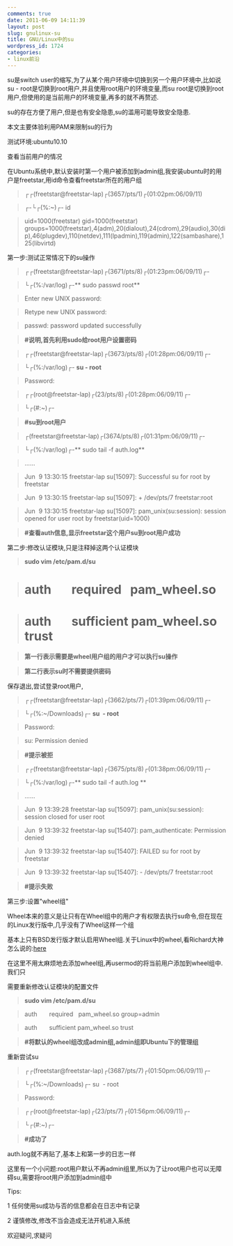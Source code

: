 ```yaml
---
comments: true
date: 2011-06-09 14:11:39
layout: post
slug: gnulinux-su
title: GNU/Linux中的su
wordpress_id: 1724
categories:
- linux前沿
---
```


su是switch user的缩写,为了从某个用户环境中切换到另一个用户环境中,比如说su - root是切换到root用户,并且使用root用户的环境变量,而su root是切换到root用户,但使用的是当前用户的环境变量,再多的就不再赘述.





su的存在方便了用户,但是也有安全隐患,su的滥用可能导致安全隐患.





  






本文主要体验利用PAM来限制su的行为





  






测试环境:ubuntu10.10





查看当前用户的情况





在Ubuntu系统中,默认安装时第一个用户被添加到admin组,我安装ubuntu时的用户是freetstar,用id命令查看freetstar所在的用户组





> ┌┌(freetstar@freetstar-lap)┌(3657/pts/1)┌(01:02pm:06/09/11)
> 
> 


> 
> ┌-└┌(%:~)┌- id
> 
> 


> 
> uid=1000(freetstar) gid=1000(freetstar) groups=1000(freetstar),4(adm),20(dialout),24(cdrom),29(audio),30(dip),46(plugdev),110(netdev),111(lpadmin),119(admin),122(sambashare),125(libvirtd)
> 
> 






<!-- more -->





第一步:测试正常情况下的su操作





> ┌┌(freetstar@freetstar-lap)┌(3671/pts/8)┌(01:23pm:06/09/11)┌-
> 
> 


> 
> └┌(%:/var/log)┌-** sudo passwd root**
> 
> 


> 
> Enter new UNIX password:
> 
> 


> 
> Retype new UNIX password:
> 
> 


> 
> passwd: password updated successfully
> 
> 


> 
> **#说明,首先利用sudo给root用户设置密码**
> 
> 


> 
> ┌┌(freetstar@freetstar-lap)┌(3673/pts/8)┌(01:28pm:06/09/11)┌-
> 
> 


> 
> └┌(%:/var/log)┌- **su - root**
> 
> 


> 
> Password:
> 
> 


> 
> ┌┌(root@freetstar-lap)┌(23/pts/8)┌(01:28pm:06/09/11)┌-
> 
> 


> 
> └┌(#:~)┌-
> 
> 


> 
> **#su到root用户**
> 
> 

> 
> 

> 
> ┌(freetstar@freetstar-lap)┌(3674/pts/8)┌(01:31pm:06/09/11)┌-
> 
> 

> 
> └┌(%:/var/log)┌-** sudo tail -f auth.log**
> 
> 

> 
> ......
> 
> 

> 
> 

> 
> 

> 
> Jun  9 13:30:15 freetstar-lap su[15097]: Successful su for root by freetstar
> 
> 

> 
> Jun  9 13:30:15 freetstar-lap su[15097]: + /dev/pts/7 freetstar:root
> 
> 

> 
> Jun  9 13:30:15 freetstar-lap su[15097]: pam_unix(su:session): session opened for user root by freetstar(uid=1000)
> 
> 

> 
> 

> 
> **#查看auth信息,显示freetstar这个用户su到root用户成功**
> 
> 





第二步:修改认证模块,只是注释掉这两个认证模块




> 

> 
> 

> 
> **sudo vim /etc/pam.d/su**
> 
> 

> 
> 

> 
> # auth       required   pam_wheel.so
> 
> 

> 
> # auth       sufficient pam_wheel.so trust
> 
> 

> 
> **第一行表示需要是wheel用户组的用户才可以执行su操作**
> 
> 

> 
> **第二行表示su时不需要提供密码**
> 
> 

> 
> 

> 
> 






保存退出,尝试登录root用户,





> ┌┌(freetstar@freetstar-lap)┌(3662/pts/7)┌(01:39pm:06/09/11)┌-
> 
> 


> 
> └┌(%:~/Downloads)┌- **su  - root**
> 
> 


> 
> Password:
> 
> 


> 
> su: Permission denied
> 
> 


> 
> **#提示被拒**
> 
> 


> 
> ┌┌(freetstar@freetstar-lap)┌(3675/pts/8)┌(01:38pm:06/09/11)┌-
> 
> 


> 
> └┌(%:/var/log)┌-** sudo tail -f auth.log **
> 
> 


> 
> ......
> 
> 


> 
> Jun  9 13:39:28 freetstar-lap su[15097]: pam_unix(su:session): session closed for user root
> 
> 


> 
> Jun  9 13:39:32 freetstar-lap su[15407]: pam_authenticate: Permission denied
> 
> 


> 
> Jun  9 13:39:32 freetstar-lap su[15407]: FAILED su for root by freetstar
> 
> 


> 
> Jun  9 13:39:32 freetstar-lap su[15407]: - /dev/pts/7 freetstar:root
> 
> 


> 
> **#提示失败**





第三步:设置"wheel组"





Wheel本来的意义是让只有在Wheel组中的用户才有权限去执行su命令,但在现在的Linux发行版中,几乎没有了Wheel这样一个组





  






基本上只有BSD发行版才默认启用Wheel组.关于Linux中的wheel,看Richard大神怎么说的:[here](http://www.gnu.org/software/coreutils/manual/html_node/su-invocation.html)





在这里不用太麻烦地去添加wheel组,再usermod的将当前用户添加到wheel组中.我们只





需要重新修改认证模块的配置文件





  






> 

> 
> **sudo vim /etc/pam.d/su**
> 
> 

> 
> 

> 
> auth       required   pam_wheel.so group=admin
> 
> 

> 
> 

> 
> auth       sufficient pam_wheel.so trust
> 
> 

> 
> **#将默认的wheel组改成admin组,admin组即Ubuntu下的管理组**
> 
> 






  






重新尝试su





  






> ┌┌(freetstar@freetstar-lap)┌(3687/pts/7)┌(01:50pm:06/09/11)┌-
> 
> 


> 
> └┌(%:~/Downloads)┌- su  - root
> 
> 


> 
> Password:
> 
> 


> 
> ┌┌(root@freetstar-lap)┌(23/pts/7)┌(01:56pm:06/09/11)┌-
> 
> 


> 
> └┌(#:~)┌-
> 
> 


> 
> **#成功了**
> 
> 






  






auth.log就不再贴了,基本上和第一步的日志一样





这里有一个小问题:root用户默认不再admin组里,所以为了让root用户也可以无障碍su,需要将root用户添加到admin组中





  






Tips:





1 任何使用su成功与否的信息都会在日志中有记录





2 谨慎修改,修改不当会造成无法开机进入系统





  






欢迎疑问,求疑问





  






  






  

